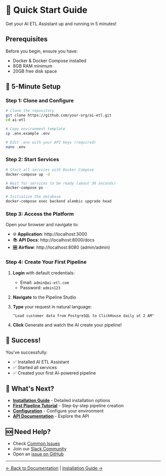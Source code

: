 # 🚀 Quick Start Guide

Get your AI ETL Assistant up and running in 5 minutes!

## Prerequisites

Before you begin, ensure you have:
- Docker & Docker Compose installed
- 8GB RAM minimum
- 20GB free disk space

## 🎯 5-Minute Setup

### Step 1: Clone and Configure

```bash
# Clone the repository
git clone https://github.com/your-org/ai-etl.git
cd ai-etl

# Copy environment template
cp .env.example .env

# Edit .env with your API keys (required)
nano .env
```

### Step 2: Start Services

```bash
# Start all services with Docker Compose
docker-compose up -d

# Wait for services to be ready (about 30 seconds)
docker-compose ps

# Initialize the database
docker-compose exec backend alembic upgrade head
```

### Step 3: Access the Platform

Open your browser and navigate to:
- 🌐 **Application**: http://localhost:3000
- 📚 **API Docs**: http://localhost:8000/docs
- 🎛️ **Airflow**: http://localhost:8080 (admin/admin)

### Step 4: Create Your First Pipeline

1. **Login** with default credentials:
   - Email: `admin@ai-etl.com`
   - Password: `admin123`

2. **Navigate** to the Pipeline Studio

3. **Type** your request in natural language:
   ```
   "Load customer data from PostgreSQL to ClickHouse daily at 2 AM"
   ```

4. **Click** Generate and watch the AI create your pipeline!

## 🎉 Success!

You've successfully:
- ✅ Installed AI ETL Assistant
- ✅ Started all services
- ✅ Created your first AI-powered pipeline

## 📖 What's Next?

- **[Installation Guide](./installation.md)** - Detailed installation options
- **[First Pipeline Tutorial](./first-pipeline.md)** - Step-by-step pipeline creation
- **[Configuration](../configuration/environment.md)** - Configure your environment
- **[API Documentation](../api/rest-api.md)** - Explore the API

## 🆘 Need Help?

- Check [Common Issues](../troubleshooting/common-issues.md)
- Join our [Slack Community](https://ai-etl.slack.com)
- Open an [issue on GitHub](https://github.com/your-org/ai-etl/issues)

---

[← Back to Documentation](../README.md) | [Installation Guide →](./installation.md)